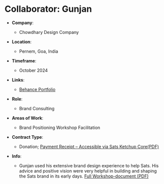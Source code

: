 # Collaborator: Gunjan 

- **Company**:
  - Chowdhary Design Company

- **Location**:  
  - Pernem, Goa, India

- **Timeframe**:  
  - October 2024

- **Links**:  
  - [Behance Portfolio](https://www.behance.net/CDCo)

- **Role**:  
  - Brand Consulting  

- **Areas of Work**:  
  - Brand Positioning Workshop Facilitation  

- **Contract Type**:  
  - Donation; [Payment Receipt – Accessible via Sats Ketchup Core(PDF)](https://github.com/bahuwrihi/Sats-Ketchup-Core/blob/main/_Files/Invoices%20%26%20Receipts/Gunjan_Paypal_Receipt.pdf)

- **Info**:
  - Gunjan used his extensive brand design experience to help Sats. His advice and positive vision were very helpful in building and shaping the Sats brand in its early days. [Full Workshop-document (PDF)](https://github.com/bahuwrihi/Sats-Ketchup-Core/blob/main/_Files/Brand%20Positioning/Sats%20Brand%20Positioning%20Exercise.pdf)
